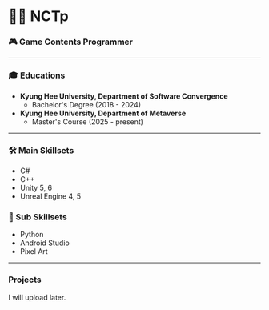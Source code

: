 # 🧑‍💻  NCTp

### **🎮  Game Contents Programmer**


---
### **🎓  Educations**
- **Kyung Hee University, Department of Software Convergence**
    - Bachelor's Degree (2018 - 2024)
- **Kyung Hee University, Department of Metaverse**
    - Master's Course (2025 - present)
---

### **🛠️  Main Skillsets**
- C#
- C++
- Unity 5, 6
- Unreal Engine 4, 5

### **🎨  Sub Skillsets**
- Python
- Android Studio
- Pixel Art

---

### Projects

I will upload later.
